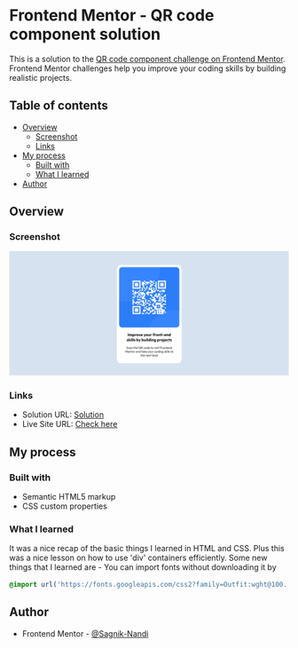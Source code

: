 # Frontend Mentor - QR code component solution

This is a solution to the [QR code component challenge on Frontend Mentor](https://www.frontendmentor.io/challenges/qr-code-component-iux_sIO_H). Frontend Mentor challenges help you improve your coding skills by building realistic projects. 

## Table of contents

- [Overview](#overview)
  - [Screenshot](#screenshot)
  - [Links](#links)
- [My process](#my-process)
  - [Built with](#built-with)
  - [What I learned](#what-i-learned)
- [Author](#author)


## Overview

### Screenshot

![Screenshot](./Images/screenshot.png)


### Links

- Solution URL: [Solution](./index.html)
- Live Site URL: [Check here](https://sagnik-nandi.github.io/Front-end-Proj-1-qr-code/)

## My process

### Built with

- Semantic HTML5 markup
- CSS custom properties


### What I learned

It was a nice recap of the basic things I learned in HTML and CSS. Plus this was a nice lesson on how to use 'div' containers efficiently. Some new things that I learned are -
You can import fonts without downloading it by
```css
@import url('https://fonts.googleapis.com/css2?family=Outfit:wght@100..900&display=swap');
```


## Author

- Frontend Mentor - [@Sagnik-Nandi](https://www.frontendmentor.io/profile/Sagnik-Nandi)


